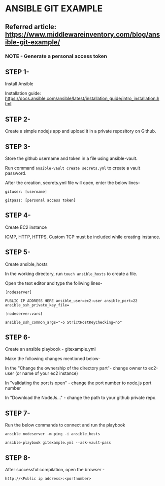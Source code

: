 # ANSIBLE GIT EXAMPLE

## Referred article: https://www.middlewareinventory.com/blog/ansible-git-example/

### NOTE - Generate a personal access token

## STEP 1-

Install Ansible 

Installation guide: https://docs.ansible.com/ansible/latest/installation_guide/intro_installation.html

## STEP 2-

Create a simple nodejs app and upload it in a private repository on Github.

## STEP 3-

Store the github username and token in a file using ansible-vault.

Run command `ansible-vault create secrets.yml` to create a vault password.

After the creation, secrets.yml file will open, enter the below lines-

`gituser: [username]`

`gitpass: [personal access token]`

## STEP 4-

Create EC2 instance 

ICMP, HTTP, HTTPS, Custom TCP must be included while creating instance.

## STEP 5-

Create ansible_hosts

In the working directory, run `touch ansible_hosts` to create a file.

Open the text editor and type the follwing lines-

`[nodeserver]`

`PUBLIC IP ADDRESS HERE ansible_user=ec2-user ansible_port=22 ansible_ssh_private_key_file=`

`[nodeserver:vars]`

`ansible_ssh_common_args="-o StrictHostKeyChecking=no"`

## STEP 6-

Create an ansible playbook - gitexample.yml

Make the following changes mentioned below-

In the "Change the ownership of the directory part"- change owner to ec2-user (or name of your ec2 instance)

In "validating the port is open" - change the port number to node.js port number

In "Download the NodeJs..." - change the path to your github private repo.

## STEP 7-

Run the below commands to connect and run the playbook

`ansible nodeserver -m ping -i ansible_hosts`

`ansible-playbook gitexample.yml --ask-vault-pass`

## STEP 8-

After successful compilation, open the browser -

`http://<Public ip address>:<portnumber>`
